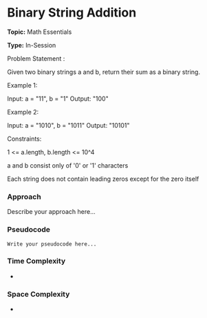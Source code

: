 # Binary String Addition
**Topic:** Math Essentials

**Type:** In-Session

Problem Statement :

Given two binary strings a and b, return their sum as a binary string. 

Example 1: 

Input: a = "11", b = "1" 
Output: "100" 
 

Example 2: 

Input: a = "1010", b = "1011" 
Output: "10101" 
 

Constraints: 

1 <= a.length, b.length <= 10^4 

a and b consist only of '0' or '1' characters 

Each string does not contain leading zeros except for the zero itself 

 

 

### Approach
Describe your approach here...

### Pseudocode
```
Write your pseudocode here...
```

### Time Complexity
- 

### Space Complexity
- 

